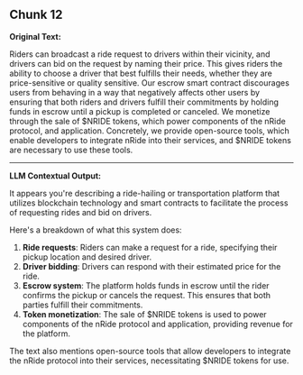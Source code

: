 ## Chunk 12

**Original Text:**

Riders can broadcast a ride
request to drivers within their vicinity, and drivers can bid on the request by naming their price. This gives
riders the ability to choose a driver that best fulfills their needs, whether they are price-sensitive or quality
sensitive. Our escrow smart contract discourages users from behaving in a way that negatively affects
other users by ensuring that both riders and drivers fulfill their commitments by holding funds in escrow
until a pickup is completed or canceled. We monetize through the sale of $NRIDE tokens, which power components of the nRide protocol, and
application. Concretely, we provide open-source tools, which enable developers to integrate nRide into
their services, and $NRIDE tokens are necessary to use these tools.

---

**LLM Contextual Output:**

It appears you're describing a ride-hailing or transportation platform that utilizes blockchain technology and smart contracts to facilitate the process of requesting rides and bid on drivers.

Here's a breakdown of what this system does:

1. **Ride requests**: Riders can make a request for a ride, specifying their pickup location and desired driver.
2. **Driver bidding**: Drivers can respond with their estimated price for the ride.
3. **Escrow system**: The platform holds funds in escrow until the rider confirms the pickup or cancels the request. This ensures that both parties fulfill their commitments.
4. **Token monetization**: The sale of $NRIDE tokens is used to power components of the nRide protocol and application, providing revenue for the platform.

The text also mentions open-source tools that allow developers to integrate the nRide protocol into their services, necessitating $NRIDE tokens for use.
